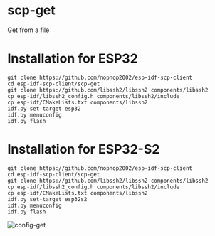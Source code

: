 # scp-get 
Get from a file

# Installation for ESP32

```
git clone https://github.com/nopnop2002/esp-idf-scp-client
cd esp-idf-scp-client/scp-get
git clone https://github.com/libssh2/libssh2 components/libssh2
cp esp-idf/libssh2_config.h components/libssh2/include
cp esp-idf/CMakeLists.txt components/libssh2
idf.py set-target esp32
idf.py menuconfig
idf.py flash
```

# Installation for ESP32-S2

```
git clone https://github.com/nopnop2002/esp-idf-scp-client
cd esp-idf-scp-client/scp-get
git clone https://github.com/libssh2/libssh2 components/libssh2
cp esp-idf/libssh2_config.h components/libssh2/include
cp esp-idf/CMakeLists.txt components/libssh2
idf.py set-target esp32s2
idf.py menuconfig
idf.py flash
```

![config-get](https://user-images.githubusercontent.com/6020549/119904928-2871c680-bf86-11eb-839e-1ac6167e01db.jpg)

